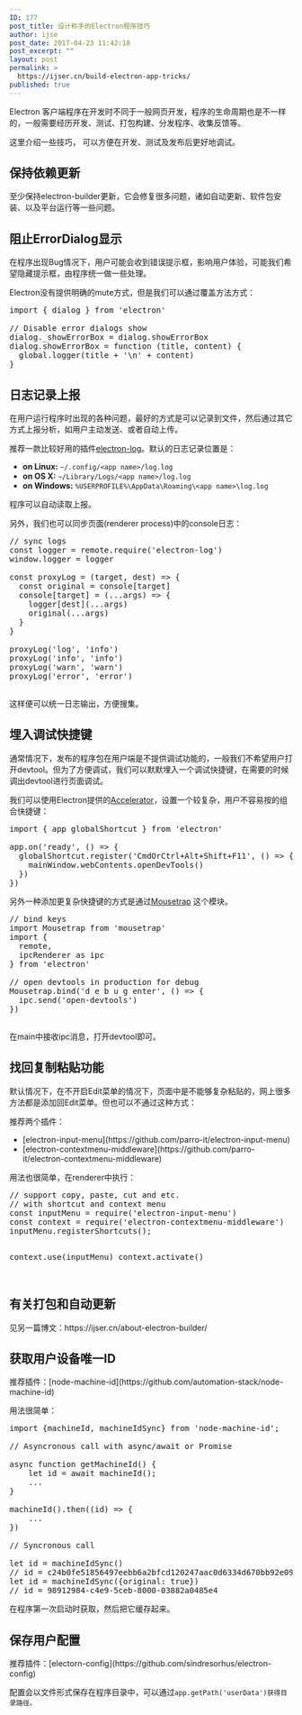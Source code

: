 ```yaml
---
ID: 177
post_title: 设计称手的Electron程序技巧
author: ijse
post_date: 2017-04-23 11:42:18
post_excerpt: ""
layout: post
permalink: >
  https://ijser.cn/build-electron-app-tricks/
published: true
---
```

Electron 客户端程序在开发时不同于一般网页开发，程序的生命周期也是不一样的，一般需要经历开发、测试、打包构建、分发程序、收集反馈等。

这里介绍一些技巧， 可以方便在开发、测试及发布后更好地调试。
<h2>保持依赖更新</h2>
至少保持electron-builder更新，它会修复很多问题，诸如自动更新、软件包安装、以及平台运行等一些问题。
<h2>阻止ErrorDialog显示</h2>
在程序出现Bug情况下，用户可能会收到错误提示框，影响用户体验，可能我们希望隐藏提示框，由程序统一做一些处理。

Electron没有提供明确的mute方式，但是我们可以通过覆盖方法方式：
<pre class="lang:js decode:true">import { dialog } from 'electron'

// Disable error dialogs show
dialog._showErrorBox = dialog.showErrorBox
dialog.showErrorBox = function (title, content) {
  global.logger(title + '\n' + content)
}</pre>
<h2>日志记录上报</h2>
在用户运行程序时出现的各种问题，最好的方式是可以记录到文件，然后通过其它方式上报分析，如用户主动发送、或者自动上传。

推荐一款比较好用的插件[electron-log](https://github.com/megahertz/electron-log)。默认的日志记录位置是：
<ul>
 	<li><strong>on Linux:</strong> <code>~/.config/&lt;app name&gt;/log.log</code></li>
 	<li><strong>on OS X:</strong> <code>~/Library/Logs/&lt;app name&gt;/log.log</code></li>
 	<li><strong>on Windows:</strong> <code>%USERPROFILE%\AppData\Roaming\&lt;app name&gt;\log.log</code></li>
</ul>
程序可以自动读取上报。

另外，我们也可以同步页面(renderer process)中的console日志：
<pre class="lang:js decode:true ">// sync logs
const logger = remote.require('electron-log')
window.logger = logger

const proxyLog = (target, dest) =&gt; {
  const original = console[target]
  console[target] = (...args) =&gt; {
    logger[dest](...args)
    original(...args)
  }
}

proxyLog('log', 'info')
proxyLog('info', 'info')
proxyLog('warn', 'warn')
proxyLog('error', 'error')

</pre>
这样便可以统一日志输出，方便搜集。
<h2>埋入调试快捷键</h2>
通常情况下，发布的程序包在用户端是不提供调试功能的，一般我们不希望用户打开devtool。但为了方便调试，我们可以默默埋入一个调试快捷键，在需要的时候调出devtool进行页面调试。

我们可以使用Electron提供的[Accelerator](https://electron.atom.io/docs/api/accelerator/)，设置一个较复杂，用户不容易按的组合快捷键：
<pre class="lang:js decode:true ">import { app globalShortcut } from 'electron'

app.on('ready', () =&gt; {
  globalShortcut.register('CmdOrCtrl+Alt+Shift+F11', () =&gt; {
    mainWindow.webContents.openDevTools()
  })
})</pre>
另外一种添加更复杂快捷键的方式是通过[Mousetrap](https://github.com/ccampbell/mousetrap) 这个模块。
<pre class="lang:js decode:true ">// bind keys
import Mousetrap from 'mousetrap'
import {
  remote,
  ipcRenderer as ipc
} from 'electron'

// open devtools in production for debug
Mousetrap.bind('d e b u g enter', () =&gt; {
  ipc.send('open-devtools')
})

</pre>
在main中接收ipc消息，打开devtool即可。
<h2>找回复制粘贴功能</h2>
默认情况下，在不开启Edit菜单的情况下，页面中是不能够复杂粘贴的，网上很多方法都是添加回Edit菜单。但也可以不通过这种方式：

推荐两个插件：
<ul>
 	<li>[electron-input-menu](https://github.com/parro-it/electron-input-menu)</li>
 	<li>[electron-contextmenu-middleware](https://github.com/parro-it/electron-contextmenu-middleware)</li>
</ul>
用法也很简单，在renderer中执行：
<pre class="lang:js decode:true ">// support copy, paste, cut and etc.
// with shortcut and context menu
const inputMenu = require('electron-input-menu')
const context = require('electron-contextmenu-middleware')
inputMenu.registerShortcuts();

context.use(inputMenu)
context.activate()

</pre>
<h2>有关打包和自动更新</h2>
见另一篇博文：https://ijser.cn/about-electron-builder/
<h2>获取用户设备唯一ID</h2>
推荐插件：[node-machine-id](https://github.com/automation-stack/node-machine-id)

用法很简单：
<pre class="lang:js decode:true ">import {machineId, machineIdSync} from 'node-machine-id';

// Asyncronous call with async/await or Promise

async function getMachineId() {
    let id = await machineId();
    ...
}

machineId().then((id) =&gt; {
    ...
})

// Syncronous call

let id = machineIdSync()
// id = c24b0fe51856497eebb6a2bfcd120247aac0d6334d670bb92e09a00ce8169365
let id = machineIdSync({original: true})
// id = 98912984-c4e9-5ceb-8000-03882a0485e4</pre>
在程序第一次启动时获取，然后把它缓存起来。
<h2>保存用户配置</h2>
推荐插件：[electorn-config](https://github.com/sindresorhus/electron-config)

配置会以文件形式保存在程序目录中，可以通过<code>app.getPath('userData')获得目录路径。</code>

&nbsp;